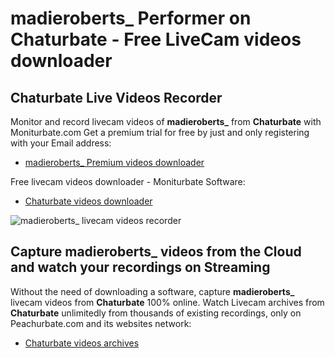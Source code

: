 # madieroberts_ Performer on Chaturbate - Free LiveCam videos downloader

## Chaturbate Live Videos Recorder

Monitor and record livecam videos of **madieroberts_** from **Chaturbate** with Moniturbate.com
Get a premium trial for free by just and only registering with your Email address:
* [madieroberts_ Premium videos downloader](https://moniturbate.com/request-demo-licence-key.html)

Free livecam videos downloader - Moniturbate Software:
* [Chaturbate videos downloader](https://moniturbate.com/moniturbate-download-software.html)

![madieroberts_ livecam videos recorder](https://peachurnet.com/templates/moniturbate-software.png)


## Capture madieroberts_ videos from the Cloud and watch your recordings on Streaming

Without the need of downloading a software, capture **madieroberts_** livecam videos from **Chaturbate** 100% online.
Watch Livecam archives from **Chaturbate** unlimitedly from thousands of existing recordings, only on Peachurbate.com and its websites network:
* [Chaturbate videos archives](https://peachurnet.com/)